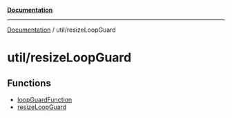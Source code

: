 [**Documentation**](../../index.md)

***

[Documentation](../../index.md) / util/resizeLoopGuard

# util/resizeLoopGuard

## Functions

- [loopGuardFunction](functions/loopGuardFunction.md)
- [resizeLoopGuard](functions/resizeLoopGuard.md)
